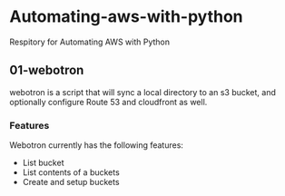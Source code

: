 # Automating-aws-with-python
Respitory for Automating AWS with Python


## 01-webotron

webotron is a script that will sync a local directory to an s3 bucket, and optionally configure Route 53 and cloudfront as well.


### Features

Webotron currently has the following features:

- List bucket
- List contents of a buckets
- Create and setup buckets
